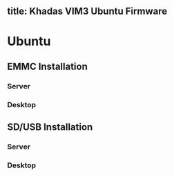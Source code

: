 title: Khadas VIM3 Ubuntu Firmware
---

# Ubuntu

## EMMC Installation

### Server

### Desktop

## SD/USB Installation

### Server

### Desktop
